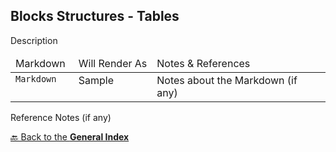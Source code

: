 ## Blocks Structures - Tables

Description


<table width="100%" valign="top" style='border: none;'>
<thead>
<tr>
  <td width="20%" nowrap>Markdown</td>
  <td width="20%" nowrap>Will Render As</td>
  <td width="0%">Notes & References</td>
</tr>
</thead>
<tbody>
<tr>
  <td width="20%" valign="top" nowrap><code>Markdown</code></td>
  <td width="20%" valign="top" nowrap>Sample</td>
  <td width="0%" valign="top">
      Notes about the Markdown (if any)
  </td>
</tr>
</tbody>
</table>

Reference Notes (if any)

[🔙 Back to the **General Index**](README.md#general-index)
